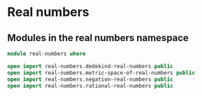 # Real numbers

## Modules in the real numbers namespace

```agda
module real-numbers where

open import real-numbers.dedekind-real-numbers public
open import real-numbers.metric-space-of-real-numbers public
open import real-numbers.negation-real-numbers public
open import real-numbers.rational-real-numbers public
```

